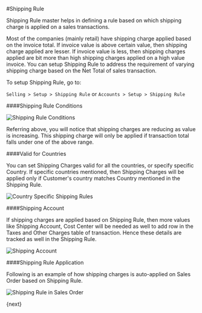<!-- add-breadcrumbs -->
#Shipping Rule

Shipping Rule master helps in defining a rule based on which shipping charge is applied on a sales transactions.

Most of the companies (mainly retail) have shipping charge applied based on the invoice total. If invoice value is above certain value, then shipping charge applied are lesser. If invoice value is less, then shipping charges applied are bit more than high shipping charges applied on a high value invoice. You can setup Shipping Rule to address the requirement of varying shipping charge based on the Net Total of sales transaction.

To setup Shipping Rule, go to:

`Selling > Setup > Shipping Rule` or `Accounts > Setup > Shipping Rule`

####Shipping Rule Conditions

![Shipping Rule Conditions](/docs/v13/assets/img/selling/shipping-rule-conditions.png)

Referring above, you will notice that shipping charges are reducing as value is increasing. This shipping charge will only be applied if transaction total falls under one of the above range.

####Valid for Countries

You can set Shipping Charges valid for all the countries, or specify specific Country. If specific countries mentioned, then Shipping Charges will be applied only if Customer's country matches Country mentioned in the Shipping Rule.

![Country Specific Shipping Rules](/docs/v13/assets/img/selling/country-specific-shipping-rules.gif)

####Shipping Account

If shipping charges are applied based on Shipping Rule, then more values like Shipping Account, Cost Center will be needed as well to add row in the Taxes and Other Charges table of transaction. Hence these details are tracked as well in the Shipping Rule.

![Shipping Account](/docs/v13/assets/img/selling/shipping-account.png)

####Shipping Rule Application

Following is an example of how shipping charges is auto-applied on Sales Order based on Shipping Rule.

![Shipping Rule in Sales Order](/docs/v13/assets/img/selling/shipping-rule-in-sales-order.gif)

{next}